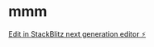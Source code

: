 # mmm

[Edit in StackBlitz next generation editor ⚡️](https://stackblitz.com/~/github.com/marwaneghs/mmm)
